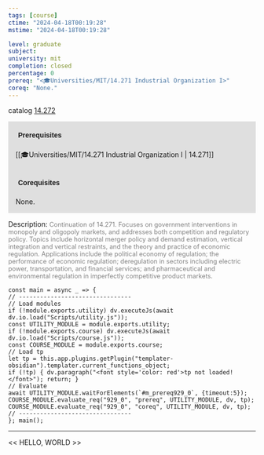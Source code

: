 ```yaml
---
tags: [course]
ctime: "2024-04-18T00:19:28"
mstime: "2024-04-18T00:19:28"

level: graduate
subject: 
university: mit
completion: closed
percentage: 0
prereq: "<🎓Universities/MIT/14.271 Industrial Organization I>"
coreq: "None."
---
```


catalog [14.272](http://student.mit.edu/catalog/m14a.html#14.272)

<span style="display: block; padding: 15px; background-color: rgb(100, 100, 100, 0.2);"><font id="m_prereq929_0" style="display: block; font-family: Arial, sans-serif; font-weight: bold; padding: 5px">Prerequisites</font><br><span id="prereq929_0">[[🎓Universities/MIT/14.271 Industrial Organization I | 14.271]]</span></span>
<span style="display: block; padding: 15px; background-color: rgb(100, 100, 100, 0.2);"><font id="m_coreq929_0" style="display: block; font-family: Arial, sans-serif; font-weight: bold; padding: 5px">Corequisites</font><br><span id="coreq929_0">None.</span></span>

<font style="">Description:</font>
<font style="color: grey; font-size: 0.8rem;">Continuation of 14.271. Focuses on government interventions in monopoly and oligopoly markets, and addresses both competition and regulatory policy. Topics include horizontal merger policy and demand estimation, vertical integration and vertical restraints, and the theory and practice of economic regulation. Applications include the political economy of regulation; the performance of economic regulation; deregulation in sectors including electric power, transportation, and financial services; and pharmaceutical and environmental regulation in imperfectly competitive product markets.</font>

```dataviewjs
const main = async _ => {
// --------------------------------
// Load modules
if (!module.exports.utility) dv.executeJs(await dv.io.load("Scripts/utility.js"));
const UTILITY_MODULE = module.exports.utility;
if (!module.exports.course) dv.executeJs(await dv.io.load("Scripts/course.js"));
const COURSE_MODULE = module.exports.course;
// Load tp
let tp = this.app.plugins.getPlugin("templater-obsidian").templater.current_functions_object;
if (!tp) { dv.paragraph("<font style='color: red'>tp not loaded!</font>"); return; }
// Evaluate
await UTILITY_MODULE.waitForElements(`#m_prereq929_0`, {timeout:5});
COURSE_MODULE.evaluate_req("929_0", "prereq", UTILITY_MODULE, dv, tp);
COURSE_MODULE.evaluate_req("929_0", "coreq", UTILITY_MODULE, dv, tp);
// --------------------------------
}; main();
```

---

<< HELLO, WORLD >>
